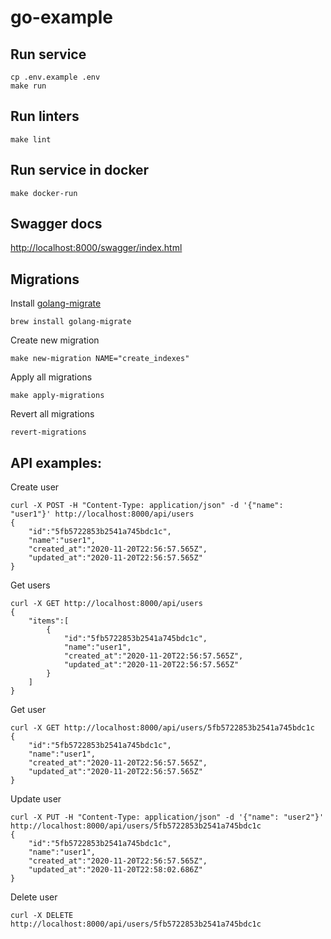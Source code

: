 # go-example

## Run service
```
cp .env.example .env
make run
```

## Run linters
```
make lint
```

## Run service in docker
```
make docker-run
```

## Swagger docs
[http://localhost:8000/swagger/index.html](http://localhost:8000/swagger/index.html)


## Migrations
Install [golang-migrate](https://github.com/golang-migrate/migrate/tree/master/database/mongodb)
```
brew install golang-migrate
```

Create new migration
```
make new-migration NAME="create_indexes"
```

Apply all migrations
```
make apply-migrations
```

Revert all migrations
```
revert-migrations
```

## API examples:

Create user
```
curl -X POST -H "Content-Type: application/json" -d '{"name": "user1"}' http://localhost:8000/api/users
{
    "id":"5fb5722853b2541a745bdc1c",
    "name":"user1", 
    "created_at":"2020-11-20T22:56:57.565Z",
    "updated_at":"2020-11-20T22:56:57.565Z"
}
```

Get users
```
curl -X GET http://localhost:8000/api/users
{
    "items":[
        {
            "id":"5fb5722853b2541a745bdc1c",
            "name":"user1",
            "created_at":"2020-11-20T22:56:57.565Z",
            "updated_at":"2020-11-20T22:56:57.565Z"
        }
    ]
}
```

Get user
```
curl -X GET http://localhost:8000/api/users/5fb5722853b2541a745bdc1c
{
    "id":"5fb5722853b2541a745bdc1c",
    "name":"user1", 
    "created_at":"2020-11-20T22:56:57.565Z",
    "updated_at":"2020-11-20T22:56:57.565Z"
}
```

Update user
```
curl -X PUT -H "Content-Type: application/json" -d '{"name": "user2"}' http://localhost:8000/api/users/5fb5722853b2541a745bdc1c
{
    "id":"5fb5722853b2541a745bdc1c",
    "name":"user1", 
    "created_at":"2020-11-20T22:56:57.565Z",
    "updated_at":"2020-11-20T22:58:02.686Z"
}
```

Delete user
```
curl -X DELETE http://localhost:8000/api/users/5fb5722853b2541a745bdc1c
```

